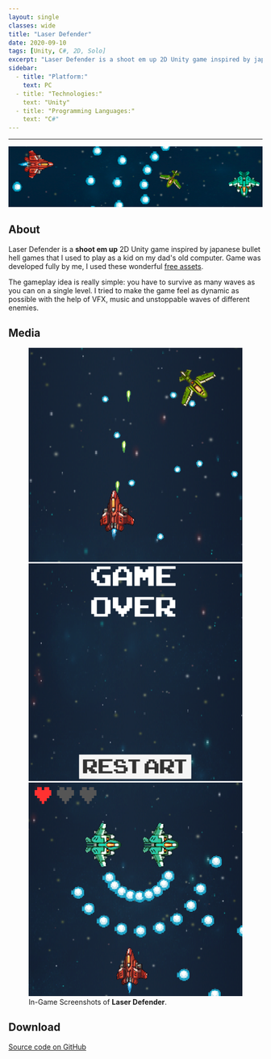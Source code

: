 ```yaml
---
layout: single
classes: wide
title: "Laser Defender"
date: 2020-09-10
tags: [Unity, C#, 2D, Solo]
excerpt: "Laser Defender is a shoot em up 2D Unity game inspired by japanese bullet hell games. The idea is simple: you have to survive as many waves of different types of enemies as you can."
sidebar:
  - title: "Platform:"
    text: PC
  - title: "Technologies:"
    text: "Unity"
  - title: "Programming Languages:"
    text: "C#"
---
```

<hr>
<img class="full" src="/images/Laser Defender.png" alt="banner">
<h2>About</h2>
<p>Laser Defender is a <b>shoot em up</b> 2D Unity game inspired by japanese bullet hell games that I used to play as a kid on my dad's old computer. Game was developed fully by me, I used these wonderful <a href="https://ravenmore.itch.io/pixel-space-shooter-assets">free assets</a>.</p>
<p>The gameplay idea is really simple: you have to survive as many waves as you can on a single level. I tried to make the game feel as dynamic as possible with the help of VFX, music and unstoppable waves of different enemies.</p>
<h2>Media</h2>
<figure class="third">
	<img src="/images/laser-1.png">
	<img src="/images/laser-2.png">
	<img src="/images/laser-3.png">
	<figcaption>In-Game Screenshots of <b>Laser Defender</b>.</figcaption>
</figure>
<h2>Download</h2>
<a href="">Source code on GitHub</a>
